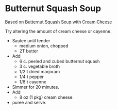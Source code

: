 # Butternut Squash Soup

Based on [Butternut Squash Soup with Cream Cheese](http://allrecipes.com/recipe/butternut-squash-soup/)

Try altering the amount of cream cheese or cayenne.

- Sautee until tender
  - medium onion, chopped
  - 2T butter
- Add
  - 6 c. peeled and cubed butternut squash
  - 3 c. vegetable broth
  - 1/2 t dried marjoram
  - 1/4 t pepper
  - 1/8 t cayenne
- Simmer for 20 minutes.
- Add
  - 8 oz (1 pkg) cream cheese
- puree and serve.
